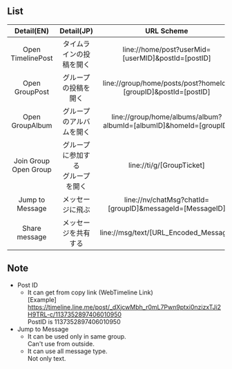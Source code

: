 ## List
|Detail(EN)|Detail(JP)| URL Scheme |
|:-----------:|:------------:|:------------:|
|Open TimelinePost|タイムラインの投稿を開く|line://home/post?userMid=[userMID]&postId=[postID]|
|Open GroupPost|グループの投稿を開く|line://group/home/posts/post?homeId=[groupID]&postId=[postID]|
|Open GroupAlbum|グループのアルバムを開く|line://group/home/albums/album?albumId=[albumID]&homeId=[groupID]|
|Join Group<br/>Open Group|グループに参加する<br/>グループを開く|line://ti/g/[GroupTicket]|
|Jump to Message|メッセージに飛ぶ|line://nv/chatMsg?chatId=[groupID]&messageId=[MessageID]|
|Share message|メッセージを共有する|line://msg/text/[URL_Encoded_Message]|

## Note
  * Post ID
    * It can get from copy link (WebTimeline Link)<br/>
      [Example]<br/>
      https://timeline.line.me/post/_dXjcwMbh_r0mL7Pwn9ptxi0nzizxTJi2H9TRL-c/1137352897406010950<br/>
      PostID is 1137352897406010950
  * Jump to Message
    * It can be used only in same group.<br/>
      Can't use from outside.
    * It can use all message type.<br/>
      Not only text.
